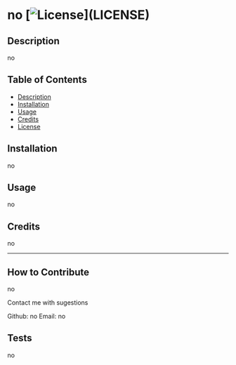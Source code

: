
# no [![License](https://img.shields.io/badge/License-${encodeURIComponent(answers.license)}-brightgreen)](LICENSE)

## Description

no

## Table of Contents

- [Description](#description)
- [Installation](#installation)
- [Usage](#usage)
- [Credits](#credits)
- [License](#license)

## Installation

no

## Usage

no

## Credits

no

---

## How to Contribute

no

Contact me with sugestions

Github: no
Email: no

## Tests

no